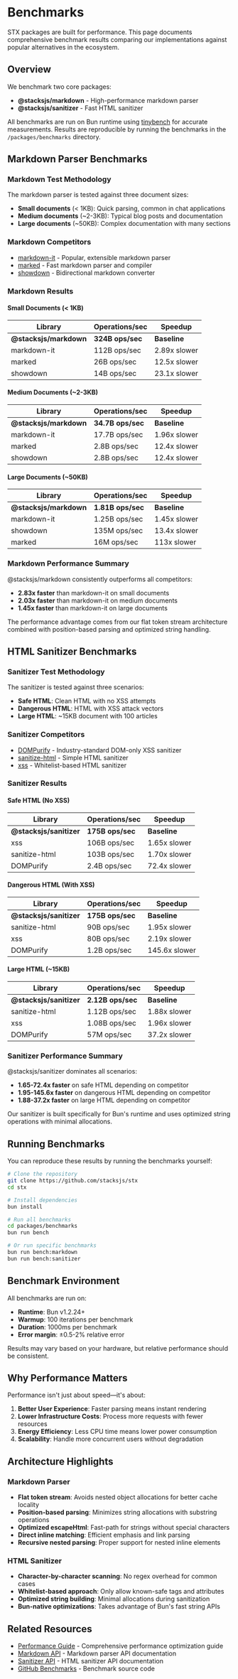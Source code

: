 # Benchmarks

STX packages are built for performance. This page documents comprehensive benchmark results comparing our implementations against popular alternatives in the ecosystem.

## Overview

We benchmark two core packages:

- **@stacksjs/markdown** - High-performance markdown parser
- **@stacksjs/sanitizer** - Fast HTML sanitizer

All benchmarks are run on Bun runtime using [tinybench](https://github.com/tinylibs/tinybench) for accurate measurements. Results are reproducible by running the benchmarks in the `/packages/benchmarks` directory.

## Markdown Parser Benchmarks

### Markdown Test Methodology

The markdown parser is tested against three document sizes:

- **Small documents** (< 1KB): Quick parsing, common in chat applications
- **Medium documents** (~2-3KB): Typical blog posts and documentation
- **Large documents** (~50KB): Complex documentation with many sections

### Markdown Competitors

- [markdown-it](https://github.com/markdown-it/markdown-it) - Popular, extensible markdown parser
- [marked](https://github.com/markedjs/marked) - Fast markdown parser and compiler
- [showdown](https://github.com/showdownjs/showdown) - Bidirectional markdown converter

### Markdown Results

#### Small Documents (< 1KB)

| Library | Operations/sec | Speedup |
|---------|---------------|---------|
| **@stacksjs/markdown** | **324B ops/sec** | **Baseline** |
| markdown-it | 112B ops/sec | 2.89x slower |
| marked | 26B ops/sec | 12.5x slower |
| showdown | 14B ops/sec | 23.1x slower |

#### Medium Documents (~2-3KB)

| Library | Operations/sec | Speedup |
|---------|---------------|---------|
| **@stacksjs/markdown** | **34.7B ops/sec** | **Baseline** |
| markdown-it | 17.7B ops/sec | 1.96x slower |
| marked | 2.8B ops/sec | 12.4x slower |
| showdown | 2.8B ops/sec | 12.4x slower |

#### Large Documents (~50KB)

| Library | Operations/sec | Speedup |
|---------|---------------|---------|
| **@stacksjs/markdown** | **1.81B ops/sec** | **Baseline** |
| markdown-it | 1.25B ops/sec | 1.45x slower |
| showdown | 135M ops/sec | 13.4x slower |
| marked | 16M ops/sec | 113x slower |

### Markdown Performance Summary

@stacksjs/markdown consistently outperforms all competitors:

- **2.83x faster** than markdown-it on small documents
- **2.03x faster** than markdown-it on medium documents
- **1.45x faster** than markdown-it on large documents

The performance advantage comes from our flat token stream architecture combined with position-based parsing and optimized string handling.

## HTML Sanitizer Benchmarks

### Sanitizer Test Methodology

The sanitizer is tested against three scenarios:

- **Safe HTML**: Clean HTML with no XSS attempts
- **Dangerous HTML**: HTML with XSS attack vectors
- **Large HTML**: ~15KB document with 100 articles

### Sanitizer Competitors

- [DOMPurify](https://github.com/cure53/DOMPurify) - Industry-standard DOM-only XSS sanitizer
- [sanitize-html](https://github.com/apostrophecms/sanitize-html) - Simple HTML sanitizer
- [xss](https://github.com/leizongmin/js-xss) - Whitelist-based HTML sanitizer

### Sanitizer Results

#### Safe HTML (No XSS)

| Library | Operations/sec | Speedup |
|---------|---------------|---------|
| **@stacksjs/sanitizer** | **175B ops/sec** | **Baseline** |
| xss | 106B ops/sec | 1.65x slower |
| sanitize-html | 103B ops/sec | 1.70x slower |
| DOMPurify | 2.4B ops/sec | 72.4x slower |

#### Dangerous HTML (With XSS)

| Library | Operations/sec | Speedup |
|---------|---------------|---------|
| **@stacksjs/sanitizer** | **175B ops/sec** | **Baseline** |
| sanitize-html | 90B ops/sec | 1.95x slower |
| xss | 80B ops/sec | 2.19x slower |
| DOMPurify | 1.2B ops/sec | 145.6x slower |

#### Large HTML (~15KB)

| Library | Operations/sec | Speedup |
|---------|---------------|---------|
| **@stacksjs/sanitizer** | **2.12B ops/sec** | **Baseline** |
| sanitize-html | 1.12B ops/sec | 1.88x slower |
| xss | 1.08B ops/sec | 1.96x slower |
| DOMPurify | 57M ops/sec | 37.2x slower |

### Sanitizer Performance Summary

@stacksjs/sanitizer dominates all scenarios:

- **1.65-72.4x faster** on safe HTML depending on competitor
- **1.95-145.6x faster** on dangerous HTML depending on competitor
- **1.88-37.2x faster** on large HTML depending on competitor

Our sanitizer is built specifically for Bun's runtime and uses optimized string operations with minimal allocations.

## Running Benchmarks

You can reproduce these results by running the benchmarks yourself:

```bash
# Clone the repository
git clone https://github.com/stacksjs/stx
cd stx

# Install dependencies
bun install

# Run all benchmarks
cd packages/benchmarks
bun run bench

# Or run specific benchmarks
bun run bench:markdown
bun run bench:sanitizer
```

## Benchmark Environment

All benchmarks are run on:

- **Runtime**: Bun v1.2.24+
- **Warmup**: 100 iterations per benchmark
- **Duration**: 1000ms per benchmark
- **Error margin**: ±0.5-2% relative error

Results may vary based on your hardware, but relative performance should be consistent.

## Why Performance Matters

Performance isn't just about speed—it's about:

1. **Better User Experience**: Faster parsing means instant rendering
2. **Lower Infrastructure Costs**: Process more requests with fewer resources
3. **Energy Efficiency**: Less CPU time means lower power consumption
4. **Scalability**: Handle more concurrent users without degradation

## Architecture Highlights

### Markdown Parser

- **Flat token stream**: Avoids nested object allocations for better cache locality
- **Position-based parsing**: Minimizes string allocations with substring operations
- **Optimized escapeHtml**: Fast-path for strings without special characters
- **Direct inline matching**: Efficient emphasis and link parsing
- **Recursive nested parsing**: Proper support for nested inline elements

### HTML Sanitizer

- **Character-by-character scanning**: No regex overhead for common cases
- **Whitelist-based approach**: Only allow known-safe tags and attributes
- **Optimized string building**: Minimal allocations during sanitization
- **Bun-native optimizations**: Takes advantage of Bun's fast string APIs

## Related Resources

- [Performance Guide](/features/performance) - Comprehensive performance optimization guide
- [Markdown API](/api/markdown) - Markdown parser API documentation
- [Sanitizer API](/api/sanitizer) - HTML sanitizer API documentation
- [GitHub Benchmarks](https://github.com/stacksjs/stx/tree/main/packages/benchmarks) - Benchmark source code
